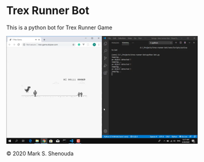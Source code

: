 # Trex Runner Bot

This is a python bot for Trex Runner Game

![screenshot](screenshot.png)

© 2020 Mark S. Shenouda